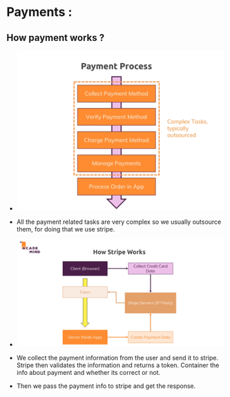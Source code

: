 # Payments : 

## How payment works ?

* ![](2022-05-26-13-21-16.png)

* All the payment related tasks are very complex so we usually outsource them, for doing that we use stripe.

* ![](2022-05-26-13-23-04.png)

* We collect the payment information from the user and send it to stripe. Stripe then validates the information and returns a token. Container the info about payment and whether its correct or not.

* Then we pass the payment info to stripe and get the response.